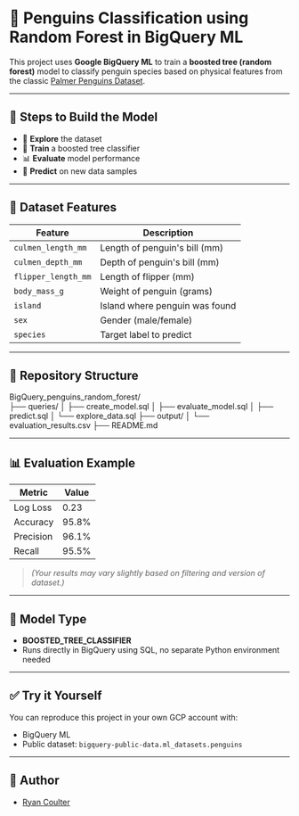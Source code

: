 # 🐧 Penguins Classification using Random Forest in BigQuery ML

This project uses **Google BigQuery ML** to train a **boosted tree (random forest)** model to classify penguin species based on physical features from the classic [Palmer Penguins Dataset](https://allisonhorst.github.io/palmerpenguins/).

---

## 🌳 Steps to Build the Model

- 🌱 **Explore** the dataset
- 🌳 **Train** a boosted tree classifier
- 📊 **Evaluate** model performance
- 🔮 **Predict** on new data samples

---

## 🧪 Dataset Features

| Feature | Description |
|------------------|-------------------------------------|
| `culmen_length_mm` | Length of penguin's bill (mm) |
| `culmen_depth_mm` | Depth of penguin's bill (mm) |
| `flipper_length_mm` | Length of flipper (mm) |
| `body_mass_g` | Weight of penguin (grams) |
| `island` | Island where penguin was found |
| `sex` | Gender (male/female) |
| `species` | Target label to predict |

---

## 📂 Repository Structure
BigQuery_penguins_random_forest/   
  ├── queries/ │ 
    ├── create_model.sql │ 
    ├── evaluate_model.sql │ 
    ├── predict.sql │ 
    └── explore_data.sql 
├── output/ │ 
    └── evaluation_results.csv 
├── README.md

---

## 📊 Evaluation Example

| Metric | Value |
|---------------|--------|
| Log Loss | 0.23 |
| Accuracy | 95.8% |
| Precision | 96.1% |
| Recall | 95.5% |

> *(Your results may vary slightly based on filtering and version of dataset.)*

---

## 🧠 Model Type
- **BOOSTED_TREE_CLASSIFIER**
- Runs directly in BigQuery using SQL, no separate Python environment needed

---

## ✅ Try it Yourself

You can reproduce this project in your own GCP account with:
- BigQuery ML
- Public dataset: `bigquery-public-data.ml_datasets.penguins`

---

## 📌 Author
- [Ryan Coulter](https://www.linkedin.com/in/ryan-coulter-706299a1/)

